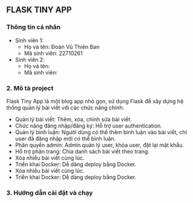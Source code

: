 ## FLASK TINY APP
### Thông tin cá nhân
 - Sinh viên 1:
    - Họ và tên: Đoàn Vũ Thiên Ban
    - Mã sinh viên: 22710261
 - Sinh viên 2:
    - Họ và tên: 
    - Mã sinh viên:
### 2. Mô tả project

Flask Tiny App là một blog app nhỏ gọn, sử dụng Flask để xây dựng hệ thống quản lý bài viết với các chức năng chính:
 - Quản lý bài viết: Thêm, xóa, chỉnh sửa bài viết.
 - Chức năng đăng nhập/đăng ký: Hỗ trợ user authentication.
 - Quản lý bình luận: Người dùng có thể thêm bình luận vào bài viết, chỉ user đã đăng nhập mới có thể bình luận.
 - Phân quyền admin: Admin quản lý user, khóa user, đặt lại mật khẩu.
 - Hỗ trợ phân trang: Chia danh sách bài viết theo trang.
 - Xóa nhiều bài viết cùng lúc.
 - Triển khai Docker: Dễ dàng deploy bằng Docker.
 - Xóa nhiều bài viết cùng lúc.
 - Triển khai Docker: Dễ dàng deploy bằng Docker.
### 3. Hướng dẫn cài đặt và chạy

